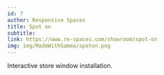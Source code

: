```yaml
---
id: 7
author: Responsive Spaces
title: Spot on
subtitle:
link: https://www.re-spaces.com/showroom/spot-on
img: img/MadeWithGamma/spoton.png
---
```

Interactive store window installation.